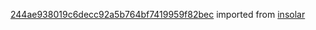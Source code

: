 [244ae938019c6decc92a5b764bf7419959f82bec](https://github.com/insolar/insolar/commit/244ae938019c6decc92a5b764bf7419959f82bec) imported from [insolar](https://github.com/insolar/insolar)
